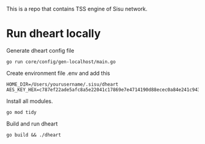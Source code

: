 This is a repo that contains TSS engine of Sisu network.

# Run dheart locally

Generate dheart config file

```
go run core/config/gen-localhost/main.go
```

Create environment file .env and add this
```
HOME_DIR=/Users/yourusername/.sisu/dheart
AES_KEY_HEX=c787ef22ade5afc8a5e22041c17869e7e4714190d88ecec0a84e241c9431add0
```

Install all modules.
```
go mod tidy
```

Build and run dheart

```
go build && ./dheart
```
